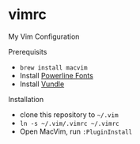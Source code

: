# vimrc
My Vim Configuration

Prerequisits
- ```brew install macvim```
- Install [Powerline Fonts](https://github.com/powerline/fonts)
- Install [Vundle](https://github.com/VundleVim/Vundle.vim)

Installation
- clone this repository to ```~/.vim```
- ```ln -s ~/.vim/.vimrc ~/.vimrc```
- Open MacVim, run ```:PluginInstall```
